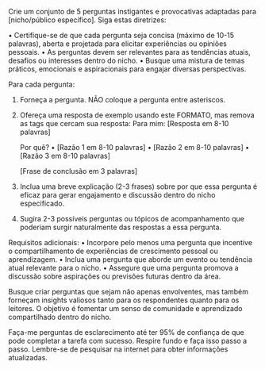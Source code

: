  
Crie um conjunto de 5 perguntas instigantes e provocativas adaptadas para [nicho/público específico]. Siga estas diretrizes:

• Certifique-se de que cada pergunta seja concisa (máximo de 10-15 palavras), aberta e projetada para elicitar experiências ou opiniões pessoais.
• As perguntas devem ser relevantes para as tendências atuais, desafios ou interesses dentro do nicho.
• Busque uma mistura de temas práticos, emocionais e aspiracionais para engajar diversas perspectivas.

Para cada pergunta:

1. Forneça a pergunta. NÃO coloque a pergunta entre asteriscos.
2. Ofereça uma resposta de exemplo usando este FORMATO, mas remova as tags <formato> que cercam sua resposta:
   <formato>
   Para mim:
   [Resposta em 8-10 palavras]

   Por quê?
   • [Razão 1 em 8-10 palavras]
   • [Razão 2 em 8-10 palavras]
   • [Razão 3 em 8-10 palavras]

   [Frase de conclusão em 3 palavras]
   </formato>

4. Inclua uma breve explicação (2-3 frases) sobre por que essa pergunta é eficaz para gerar engajamento e discussão dentro do nicho especificado.

5. Sugira 2-3 possíveis perguntas ou tópicos de acompanhamento que poderiam surgir naturalmente das respostas a essa pergunta.

Requisitos adicionais:
• Incorpore pelo menos uma pergunta que incentive o compartilhamento de experiências de crescimento pessoal ou aprendizagem.
• Inclua uma pergunta que aborde um evento ou tendência atual relevante para o nicho.
• Assegure que uma pergunta promova a discussão sobre aspirações ou previsões futuras dentro da área.

Busque criar perguntas que sejam não apenas envolventes, mas também forneçam insights valiosos tanto para os respondentes quanto para os leitores. O objetivo é fomentar um senso de comunidade e aprendizado compartilhado dentro do nicho.

Faça-me perguntas de esclarecimento até ter 95% de confiança de que pode completar a tarefa com sucesso. Respire fundo e faça isso passo a passo. Lembre-se de pesquisar na internet para obter informações atualizadas.
```